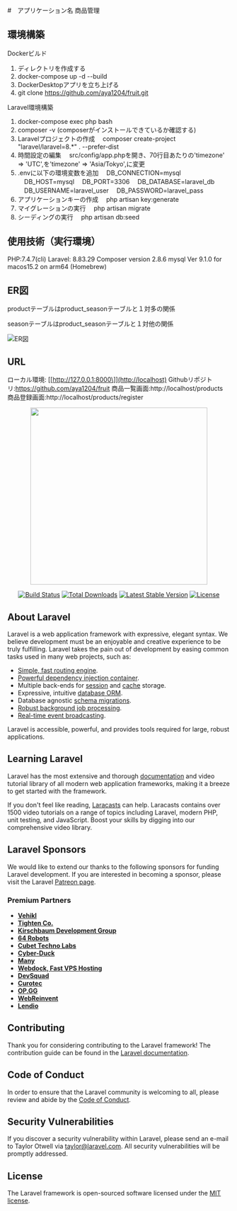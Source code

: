 #　アプリケーション名
商品管理

## 環境構築
Dockerビルド
1. ディレクトリを作成する
2. docker-compose up -d --build
3. DockerDesktopアプリを立ち上げる
4. git clone https://github.com/aya1204/fruit.git

Laravel環境構築
1. docker-compose exec php bash
2. composer -v
(composerがインストールできているか確認する)
3. Laravelプロジェクトの作成
　composer create-project "laravel/laravel=8.*" . --prefer-dist
4. 時間設定の編集
　src/config/app.phpを開き、70行目あたりの'timezone' => 'UTC',を'timezone' => 'Asia/Tokyo',に変更
5. .envに以下の環境変数を追加
　DB_CONNECTION=mysql
　DB_HOST=mysql
　DB_PORT=3306
　DB_DATABASE=laravel_db
　DB_USERNAME=laravel_user
　DB_PASSWORD=laravel_pass
6. アプリケーションキーの作成
　php artisan key:generate
7. マイグレーションの実行
　php artisan migrate
8. シーディングの実行
　php artisan db:seed


## 使用技術（実行環境）
PHP:7.4.7(cli)
Laravel: 8.83.29
Composer version 2.8.6
mysql  Ver 9.1.0 for macos15.2 on arm64 (Homebrew)

## ER図
productテーブルはproduct_seasonテーブルと１対多の関係

seasonテーブルはproduct_seasonテーブルと１対他の関係

![ER図](docs/fruit.png)


## URL
ローカル環境: [\[http://127.0.0.1:8000\]](http://localhost)
Githubリポジトリ:https://github.com/aya1204/fruit
商品一覧画面:http://localhost/products
商品登録画面:http://localhost/products/register

<p align="center"><a href="https://laravel.com" target="_blank"><img src="https://raw.githubusercontent.com/laravel/art/master/logo-lockup/5%20SVG/2%20CMYK/1%20Full%20Color/laravel-logolockup-cmyk-red.svg" width="400"></a></p>

<p align="center">
<a href="https://travis-ci.org/laravel/framework"><img src="https://travis-ci.org/laravel/framework.svg" alt="Build Status"></a>
<a href="https://packagist.org/packages/laravel/framework"><img src="https://img.shields.io/packagist/dt/laravel/framework" alt="Total Downloads"></a>
<a href="https://packagist.org/packages/laravel/framework"><img src="https://img.shields.io/packagist/v/laravel/framework" alt="Latest Stable Version"></a>
<a href="https://packagist.org/packages/laravel/framework"><img src="https://img.shields.io/packagist/l/laravel/framework" alt="License"></a>
</p>

## About Laravel

Laravel is a web application framework with expressive, elegant syntax. We believe development must be an enjoyable and creative experience to be truly fulfilling. Laravel takes the pain out of development by easing common tasks used in many web projects, such as:

- [Simple, fast routing engine](https://laravel.com/docs/routing).
- [Powerful dependency injection container](https://laravel.com/docs/container).
- Multiple back-ends for [session](https://laravel.com/docs/session) and [cache](https://laravel.com/docs/cache) storage.
- Expressive, intuitive [database ORM](https://laravel.com/docs/eloquent).
- Database agnostic [schema migrations](https://laravel.com/docs/migrations).
- [Robust background job processing](https://laravel.com/docs/queues).
- [Real-time event broadcasting](https://laravel.com/docs/broadcasting).

Laravel is accessible, powerful, and provides tools required for large, robust applications.

## Learning Laravel

Laravel has the most extensive and thorough [documentation](https://laravel.com/docs) and video tutorial library of all modern web application frameworks, making it a breeze to get started with the framework.

If you don't feel like reading, [Laracasts](https://laracasts.com) can help. Laracasts contains over 1500 video tutorials on a range of topics including Laravel, modern PHP, unit testing, and JavaScript. Boost your skills by digging into our comprehensive video library.

## Laravel Sponsors

We would like to extend our thanks to the following sponsors for funding Laravel development. If you are interested in becoming a sponsor, please visit the Laravel [Patreon page](https://patreon.com/taylorotwell).

### Premium Partners

- **[Vehikl](https://vehikl.com/)**
- **[Tighten Co.](https://tighten.co)**
- **[Kirschbaum Development Group](https://kirschbaumdevelopment.com)**
- **[64 Robots](https://64robots.com)**
- **[Cubet Techno Labs](https://cubettech.com)**
- **[Cyber-Duck](https://cyber-duck.co.uk)**
- **[Many](https://www.many.co.uk)**
- **[Webdock, Fast VPS Hosting](https://www.webdock.io/en)**
- **[DevSquad](https://devsquad.com)**
- **[Curotec](https://www.curotec.com/services/technologies/laravel/)**
- **[OP.GG](https://op.gg)**
- **[WebReinvent](https://webreinvent.com/?utm_source=laravel&utm_medium=github&utm_campaign=patreon-sponsors)**
- **[Lendio](https://lendio.com)**

## Contributing

Thank you for considering contributing to the Laravel framework! The contribution guide can be found in the [Laravel documentation](https://laravel.com/docs/contributions).

## Code of Conduct

In order to ensure that the Laravel community is welcoming to all, please review and abide by the [Code of Conduct](https://laravel.com/docs/contributions#code-of-conduct).

## Security Vulnerabilities

If you discover a security vulnerability within Laravel, please send an e-mail to Taylor Otwell via [taylor@laravel.com](mailto:taylor@laravel.com). All security vulnerabilities will be promptly addressed.

## License

The Laravel framework is open-sourced software licensed under the [MIT license](https://opensource.org/licenses/MIT).